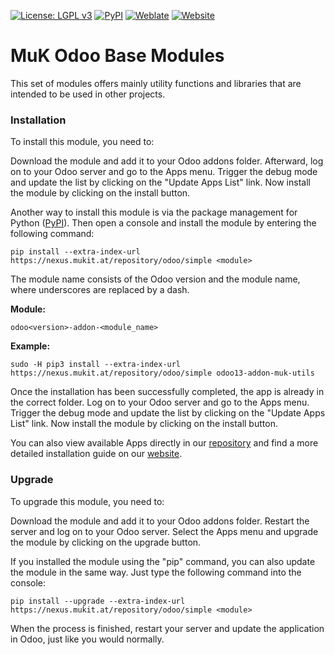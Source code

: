 [![License: LGPL v3](https://img.shields.io/badge/License-LGPL%20v3-blue.svg)](https://www.gnu.org/licenses/lgpl-3.0)
[![PyPI](https://img.shields.io/badge/Weblate-Install%20me-5d8da8.svg)](https://nexus.mukit.at/#browse/browse:odoo)
[![Weblate](https://img.shields.io/badge/Weblate-Translate%20me-0094E9.svg)](https://weblate.mukit.at)
[![Website](https://img.shields.io/badge/Website-Open%20me-243742.svg)](https://mukit.at/)

# MuK Odoo Base Modules

This set of modules offers mainly utility functions and libraries that are intended to be used in other projects.

### Installation

To install this module, you need to:

Download the module and add it to your Odoo addons folder. Afterward,
log on to your Odoo server and go to the Apps menu. Trigger the debug
mode and update the list by clicking on the "Update Apps List" link. Now
install the module by clicking on the install button.

Another way to install this module is via the package management for
Python ([PyPI]). Then open a console and
install the module by entering the following command:

`pip install --extra-index-url https://nexus.mukit.at/repository/odoo/simple <module>`

The module name consists of the Odoo version and the module name, where
underscores are replaced by a dash.

**Module:**

`odoo<version>-addon-<module_name>`

**Example:**

`sudo -H pip3 install --extra-index-url https://nexus.mukit.at/repository/odoo/simple odoo13-addon-muk-utils`

Once the installation has been successfully completed, the app is
already in the correct folder. Log on to your Odoo server and go to the
Apps menu. Trigger the debug mode and update the list by clicking on the
"Update Apps List" link. Now install the module by clicking on the
install button.

You can also view available Apps directly in our [repository] and find a
more detailed installation guide on our [website].

### Upgrade

To upgrade this module, you need to:

Download the module and add it to your Odoo addons folder. Restart the
server and log on to your Odoo server. Select the Apps menu and upgrade
the module by clicking on the upgrade button.

If you installed the module using the "pip" command, you can also update
the module in the same way. Just type the following command into the
console:

`pip install --upgrade --extra-index-url https://nexus.mukit.at/repository/odoo/simple <module>`

When the process is finished, restart your server and update the
application in Odoo, just like you would normally.

  [PyPI]: https://pypi.org/user/mukit/
  [repository]: https://nexus.mukit.at/#browse/browse:odoo
  [website]: https://mukit.at/page/open-source
